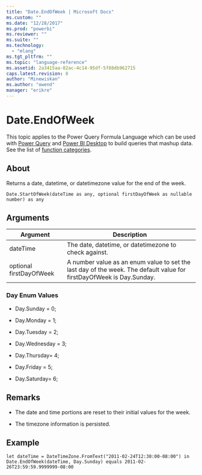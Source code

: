 ```yaml
---
title: "Date.EndOfWeek | Microsoft Docs"
ms.custom: ""
ms.date: "12/28/2017"
ms.prod: "powerbi"
ms.reviewer: ""
ms.suite: ""
ms.technology: 
  - "mlang"
ms.tgt_pltfrm: ""
ms.topic: "language-reference"
ms.assetid: 2a3415aa-02ac-4c14-95df-5f88db962715
caps.latest.revision: 8
author: "Minewiskan"
ms.author: "owend"
manager: "erikre"
---
```

# Date.EndOfWeek
This topic applies to the Power Query Formula Language which can be used with [Power Query](https://support.office.com/article/Introduction-to-Microsoft-Power-Query-for-Excel-6E92E2F4-2079-4E1F-BAD5-89F6269CD605) and [Power BI Desktop](http://go.microsoft.com/fwlink/p/?LinkId=618607) to build queries that mashup data. See the list of [function categories](https://msdn.microsoft.com/en-us/library/mt211003.aspx).  
  
## About  
Returns a date, datetime, or datetimezone value for the end of the week.  
  
```  
Date.StartOfWeek(dateTime as any, optional firstDayOfWeek as nullable number) as any   
```  
  
## Arguments  
  
|Argument|Description|  
|------------|---------------|  
|dateTime|The date, datetime, or datetimezone to check against.|  
|optional firstDayOfWeek|A number value as an enum value to set the last day of the week. The default value for firstDayOfWeek is Day.Sunday.|  
  
### Day Enum Values  
  
-   Day.Sunday = 0;  
  
-   Day.Monday = 1;  
  
-   Day.Tuesday = 2;  
  
-   Day.Wednesday = 3;  
  
-   Day.Thursday= 4;  
  
-   Day.Friday = 5;  
  
-   Day.Saturday= 6;  
  
## Remarks  
  
-   The date and time portions are reset to their initial values for the week.  
  
-   The timezone information is persisted.  
  
## <a name="__goback"></a>Example  
  
```  
let dateTime = DateTimeZone.FromText("2011-02-24T12:30:00-08:00") in  
Date.EndOfWeek(dateTime, Day.Sunday) equals 2011-02-26T23:59:59.9999999-08:00  
```  
